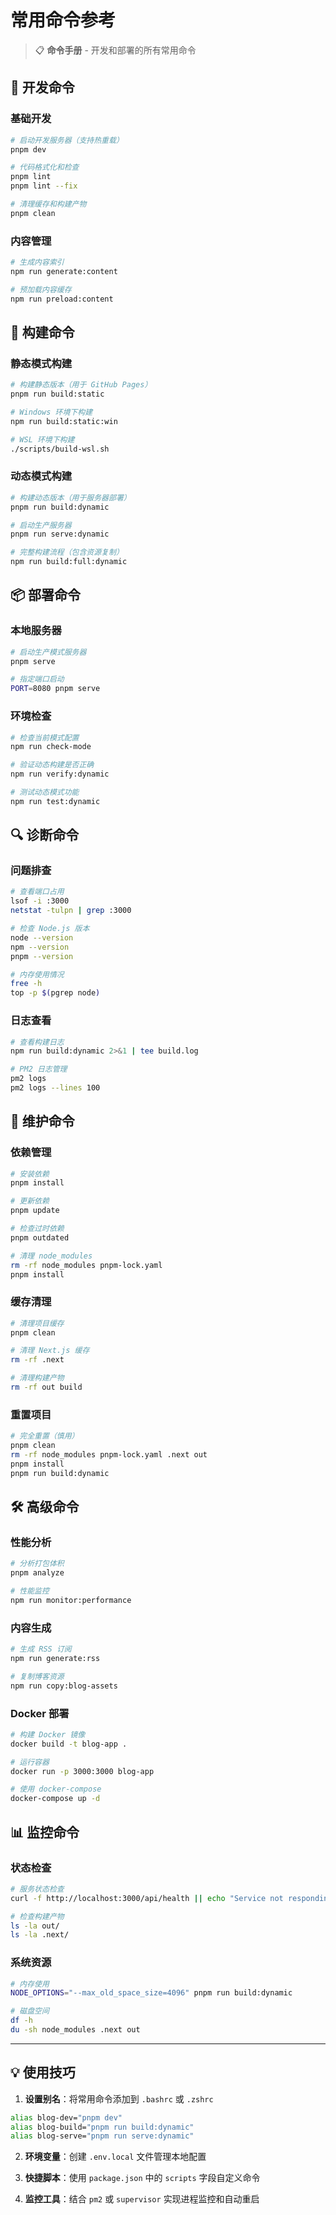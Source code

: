 # 常用命令参考

> 📋 **命令手册** - 开发和部署的所有常用命令

## 🔧 开发命令

### 基础开发
```bash
# 启动开发服务器（支持热重载）
pnpm dev

# 代码格式化和检查
pnpm lint
pnpm lint --fix

# 清理缓存和构建产物
pnpm clean
```

### 内容管理
```bash
# 生成内容索引
npm run generate:content

# 预加载内容缓存
npm run preload:content
```

## 🚀 构建命令

### 静态模式构建
```bash
# 构建静态版本（用于 GitHub Pages）
pnpm run build:static

# Windows 环境下构建
npm run build:static:win

# WSL 环境下构建
./scripts/build-wsl.sh
```

### 动态模式构建
```bash
# 构建动态版本（用于服务器部署）
pnpm run build:dynamic

# 启动生产服务器
pnpm run serve:dynamic

# 完整构建流程（包含资源复制）
npm run build:full:dynamic
```

## 📦 部署命令

### 本地服务器
```bash
# 启动生产模式服务器
pnpm serve

# 指定端口启动
PORT=8080 pnpm serve
```

### 环境检查
```bash
# 检查当前模式配置
npm run check-mode

# 验证动态构建是否正确
npm run verify:dynamic

# 测试动态模式功能
npm run test:dynamic
```

## 🔍 诊断命令

### 问题排查
```bash
# 查看端口占用
lsof -i :3000
netstat -tulpn | grep :3000

# 检查 Node.js 版本
node --version
npm --version
pnpm --version

# 内存使用情况
free -h
top -p $(pgrep node)
```

### 日志查看
```bash
# 查看构建日志
npm run build:dynamic 2>&1 | tee build.log

# PM2 日志管理
pm2 logs
pm2 logs --lines 100
```

## 🧹 维护命令

### 依赖管理
```bash
# 安装依赖
pnpm install

# 更新依赖
pnpm update

# 检查过时依赖
pnpm outdated

# 清理 node_modules
rm -rf node_modules pnpm-lock.yaml
pnpm install
```

### 缓存清理
```bash
# 清理项目缓存
pnpm clean

# 清理 Next.js 缓存
rm -rf .next

# 清理构建产物
rm -rf out build
```

### 重置项目
```bash
# 完全重置（慎用）
pnpm clean
rm -rf node_modules pnpm-lock.yaml .next out
pnpm install
pnpm run build:dynamic
```

## 🛠️ 高级命令

### 性能分析
```bash
# 分析打包体积
pnpm analyze

# 性能监控
npm run monitor:performance
```

### 内容生成
```bash
# 生成 RSS 订阅
npm run generate:rss

# 复制博客资源
npm run copy:blog-assets
```

### Docker 部署
```bash
# 构建 Docker 镜像
docker build -t blog-app .

# 运行容器
docker run -p 3000:3000 blog-app

# 使用 docker-compose
docker-compose up -d
```

## 📊 监控命令

### 状态检查
```bash
# 服务状态检查
curl -f http://localhost:3000/api/health || echo "Service not responding"

# 检查构建产物
ls -la out/
ls -la .next/
```

### 系统资源
```bash
# 内存使用
NODE_OPTIONS="--max_old_space_size=4096" pnpm run build:dynamic

# 磁盘空间
df -h
du -sh node_modules .next out
```

---

## 💡 使用技巧

1. **设置别名**：将常用命令添加到 `.bashrc` 或 `.zshrc`
```bash
alias blog-dev="pnpm dev"
alias blog-build="pnpm run build:dynamic"
alias blog-serve="pnpm run serve:dynamic"
```

2. **环境变量**：创建 `.env.local` 文件管理本地配置

3. **快捷脚本**：使用 `package.json` 中的 `scripts` 字段自定义命令

4. **监控工具**：结合 `pm2` 或 `supervisor` 实现进程监控和自动重启